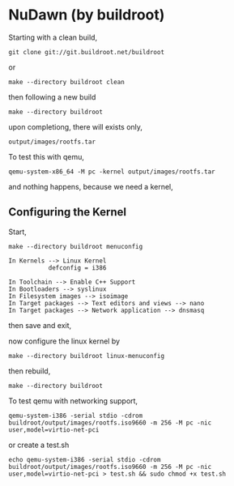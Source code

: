 # NuDawn (by buildroot)
Starting with a clean build,

	git clone git://git.buildroot.net/buildroot

or

	make --directory buildroot clean

then following a new build

	make --directory buildroot

upon completiong, there will exists only,

	output/images/rootfs.tar

To test this with qemu,

	qemu-system-x86_64 -M pc -kernel output/images/rootfs.tar

and nothing happens, because we need a kernel,

## Configuring the Kernel
Start,

	make --directory buildroot menuconfig

	In Kernels --> Linux Kernel
               defconfig = i386

	In Toolchain --> Enable C++ Support
	In Bootloaders --> syslinux
	In Filesystem images --> isoimage
	In Target packages --> Text editors and views --> nano
	In Target packages --> Network application --> dnsmasq

then save and exit,

now configure the linux kernel by

	make --directory buildroot linux-menuconfig

then rebuild,

	make --directory buildroot

To test qemu with networking support,

	qemu-system-i386 -serial stdio -cdrom buildroot/output/images/rootfs.iso9660 -m 256 -M pc -nic user,model=virtio-net-pci

or create a test.sh

	echo qemu-system-i386 -serial stdio -cdrom buildroot/output/images/rootfs.iso9660 -m 256 -M pc -nic user,model=virtio-net-pci > test.sh && sudo chmod +x test.sh

